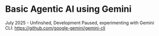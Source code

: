 # Basic Agentic AI using Gemini
July 2025 - Unfinshed, Development Paused, experimenting with Gemini CLI: https://github.com/google-gemini/gemini-cli
